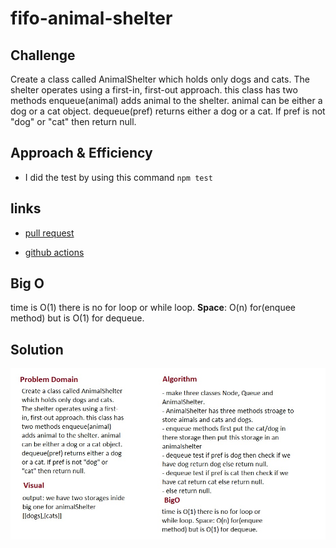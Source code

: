 # fifo-animal-shelter


## Challenge
Create a class called AnimalShelter which holds only dogs and cats. The shelter operates using a first-in, first-out approach. this class has two methods enqueue(animal) adds animal to the shelter. animal can be either a dog or a cat object. dequeue(pref) returns either a dog or a cat. If pref is not "dog" or "cat" then return null.

## Approach & Efficiency
- I did the test by using this command `npm test`

## links
- [pull request](https://github.com/sondos-401-advanced-javascript/data-structures-and-algorithms/pull/17)

- [github actions](https://github.com/sondos-401-advanced-javascript/data-structures-and-algorithms/actions)

## Big O
time is O(1) there is no for loop or while loop. **Space**: O(n) for(enquee method) but is O(1) for dequeue.

## Solution
![fifo-animal-shelter whiteboard](../../assets/fifo-animal.jpg)